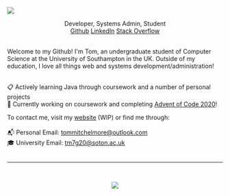 

<img src="https://i.imgur.com/DbbDBzG.png">
<br>
<p align='center'>
Developer, Systems Admin, Student <br>
<a href="https://github.com/tommitchelmore" target="_blank">Github</a>
<a href="https://www.linkedin.com/in/thomas-mitchelmore-3a3814175/" target="_blank">LinkedIn</a>
<a href="https://stackoverflow.com/users/8671742/tom-mitchelmore" target="_blank">Stack Overflow</a>
</p>
<br>
Welcome to my Github!  I'm Tom, an undergraduate student of Computer Science at the University of Southampton in the UK.  Outside of my education, I love all things web and systems development/administration!<br><br>

📋 Actively learning Java through coursework and a number of personal projects <br>
💬 Currently working on coursework and completing [Advent of Code 2020](https://github.com/tommitchelmore/adventofcode)!

To contact me, visit my <a href="https://tommitchelmore.com" target="_blank">website</a>  (WIP) or find me through:<br><br>
📬 Personal Email: <a href="mailto:tommitchelmore@outlook.com?subject=👋 I saw you on Github!">tommitchelmore@outlook.com</a><br>
🎓 University Email: <a href="mailto:tm7g20@southampton.ac.uk?subject=👋 I saw you on Github!">tm7g20@soton.ac.uk</a><br>
<br><hr><br>

<p align="center">
  <img src='https://github-readme-stats.vercel.app/api?username=tommitchelmore&show_icons=true&theme=gradient'>
</p>
